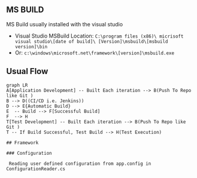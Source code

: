 ## MS BUILD
MS Build usually installed with the visual studio

 - Visual Studio MSBuild Location:   `C:\program files (x86)\ micrisoft visual studio\[date of build]\ [Version]\msbuild\[msbuild version]\bin`
 - Or: `c:\windows\microsoft.net\framework\[version]\msbuild.exe`

## Usual Flow
```mermaid
graph LR
A[Application Development] -- Built Each iteration --> B(Push To Repo like Git )
B --> D((CI/CD i.e. Jenkins))
D --> E{Automatic Build}
E  -- Build --> F[Successful Build]
F  --> H
T[Test Development] -- Built Each iteration --> B(Push To Repo like Git )
T -- If Build Successful, Test Build --> H(Test Execution)

## Framework

### Configuration

 Reading user defined configuration from app.config in ConfigurationReader.cs 
